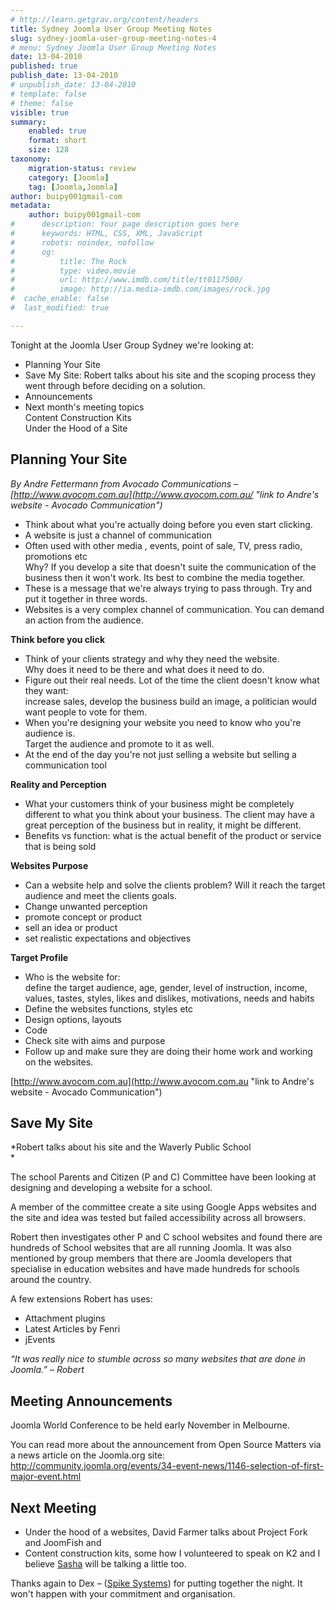 ```yaml
---
# http://learn.getgrav.org/content/headers
title: Sydney Joomla User Group Meeting Notes
slug: sydney-joomla-user-group-meeting-notes-4
# menu: Sydney Joomla User Group Meeting Notes
date: 13-04-2010
published: true
publish_date: 13-04-2010
# unpublish_date: 13-04-2010
# template: false
# theme: false
visible: true
summary:
    enabled: true
    format: short
    size: 128
taxonomy:
    migration-status: review
    category: [Joomla]
    tag: [Joomla,Joomla]
author: buipy001gmail-com
metadata:
    author: buipy001gmail-com
#      description: Your page description goes here
#      keywords: HTML, CSS, XML, JavaScript
#      robots: noindex, nofollow
#      og:
#          title: The Rock
#          type: video.movie
#          url: http://www.imdb.com/title/tt0117500/
#          image: http://ia.media-imdb.com/images/rock.jpg
#  cache_enable: false
#  last_modified: true

---
```


Tonight at the Joomla User Group Sydney we're looking at:

- Planning Your Site
- Save My Site: Robert talks about his site and the scoping process they went through before deciding on a solution.
- Announcements
- Next month's meeting topics  
 Content Construction Kits  
 Under the Hood of a Site

## Planning Your Site

*By Andre Fettermann from Avocado Communications – [http://www.avocom.com.au](http://www.avocom.com.au/ "link to Andre's website - Avocado Communication")*

- Think about what you're actually doing before you even start clicking.
- A website is just a channel of communication
- Often used with other media , events, point of sale, TV, press radio, promotions etc  
 Why? If you develop a site that doesn't suite the communication of the business then it won't work. Its best to combine the media together.
- These is a message that we're always trying to pass through. Try and put it together in three words.
- Websites is a very complex channel of communication. You can demand an action from the audience.

**Think before you click**

- Think of your clients strategy and why they need the website.  
 Why does it need to be there and what does it need to do.
- Figure out their real needs. Lot of the time the client doesn't know what they want:  
 increase sales, develop the business build an image, a politician would want people to vote for them.
- When you're designing your website you need to know who you're audience is.  
 Target the audience and promote to it as well.
- At the end of the day you're not just selling a website but selling a communication tool

**Reality and Perception**

- What your customers think of your business might be completely different to what you think about your business. The client may have a great perception of the business but in reality, it might be different.
- Benefits vs function: what is the actual benefit of the product or service that is being sold

**Websites Purpose**

- Can a website help and solve the clients problem? Will it reach the target audience and meet the clients goals.
- Change unwanted perception
- promote concept or product
- sell an idea or product
- set realistic expectations and objectives

**Target Profile**

- Who is the website for:  
 define the target audience, age, gender, level of instruction, income, values, tastes, styles, likes and dislikes, motivations, needs and habits
- Define the websites functions, styles etc
- Design options, layouts
- Code
- Check site with aims and purpose
- Follow up and make sure they are doing their home work and working on the websites.

[http://www.avocom.com.au](http://www.avocom.com.au "link to Andre's website - Avocado Communication")

## Save My Site

*Robert talks about his site and the Waverly Public School  
*

The school Parents and Citizen (P and C) Committee have been looking at designing and developing a website for a school.

A member of the committee create a site using Google Apps websites and the site and idea was tested but failed accessibility across all browsers.

Robert then investigates other P and C school websites and found there are hundreds of School websites that are all running Joomla. It was also mentioned by group members that there are Joomla developers that specialise in education websites and have made hundreds for schools around the country.

A few extensions Robert has uses:

- Attachment plugins
- Latest Articles by Fenri
- jEvents

*“It was really nice to stumble across so many websites that are done in Joomla.” – Robert*

## Meeting Announcements

Joomla World Conference to be held early November in Melbourne.

You can read more about the announcement from Open Source Matters via a news article on the Joomla.org site:  
<http://community.joomla.org/events/34-event-news/1146-selection-of-first-major-event.html>

## Next Meeting

- Under the hood of a websites, David Farmer talks about Project Fork and JoomFish and
- Content construction kits, some how I volunteered to speak on K2 and I believe [Sasha](http://www.sashau.com.au/ "link to Sasha's portfolio") will be talking a little too.

Thanks again to Dex – ([Spike Systems](http://www.spikesystems.com.au "link to Spike Systems")) for putting together the night. It won't happen with your commitment and organisation.